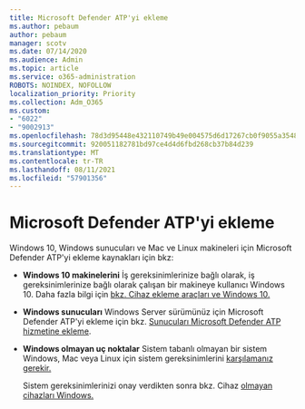 ```yaml
---
title: Microsoft Defender ATP'yi ekleme
ms.author: pebaum
author: pebaum
manager: scotv
ms.date: 07/14/2020
ms.audience: Admin
ms.topic: article
ms.service: o365-administration
ROBOTS: NOINDEX, NOFOLLOW
localization_priority: Priority
ms.collection: Adm_O365
ms.custom:
- "6022"
- "9002913"
ms.openlocfilehash: 78d3d95448e432110749b49e004575d6d17267cb0f9055a35480d227ff5c5a49
ms.sourcegitcommit: 920051182781bd97ce4d4d6fbd268cb37b84d239
ms.translationtype: MT
ms.contentlocale: tr-TR
ms.lasthandoff: 08/11/2021
ms.locfileid: "57901356"
---
```

# <a name="onboarding-microsoft-defender-atp"></a>Microsoft Defender ATP'yi ekleme

Windows 10, Windows sunucuları ve Mac ve Linux makineleri için Microsoft Defender ATP'yi ekleme kaynakları için bkz: 

- **Windows 10 makinelerini** İş gereksinimlerinize bağlı olarak, iş gereksinimlerinize bağlı olarak çalışan bir makineye kullanıcı Windows 10. Daha fazla bilgi için [bkz. Cihaz ekleme araçları ve Windows 10.](https://docs.microsoft.com/windows/security/threat-protection/microsoft-defender-atp/configure-endpoints) 

- **Windows sunucuları** Windows Server sürümünüz için Microsoft Defender ATP'yi ekleme için bkz. [Sunucuları Microsoft Defender ATP hizmetine ekleme](https://docs.microsoft.com/windows/security/threat-protection/microsoft-defender-atp/configure-server-endpoints).

- **Windows olmayan uç noktalar**  Sistem tabanlı olmayan bir sistem Windows, Mac veya Linux için sistem gereksinimlerini [karşılamanız](https://docs.microsoft.com/windows/security/threat-protection/microsoft-defender-atp/microsoft-defender-atp-mac#system-requirements) [gerekir.](https://docs.microsoft.com/windows/security/threat-protection/microsoft-defender-atp/microsoft-defender-atp-linux#system-requirements)

    Sistem gereksinimlerinizi onay verdikten sonra bkz. Cihaz [olmayan cihazları Windows.](https://docs.microsoft.com/windows/security/threat-protection/microsoft-defender-atp/configure-endpoints-non-windows#onboarding-non-windows-machines)